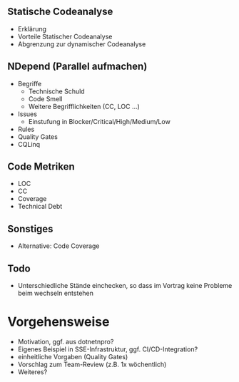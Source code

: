 ## Statische Codeanalyse
- Erklärung
- Vorteile Statischer Codeanalyse
- Abgrenzung zur dynamischer Codeanalyse

## NDepend (Parallel aufmachen)
- Begriffe
    - Technische Schuld
    - Code Smell
    - Weitere Begrifflichkeiten (CC, LOC ...)
- Issues
    - Einstufung in Blocker/Critical/High/Medium/Low
- Rules
- Quality Gates
- CQLinq

## Code Metriken
-  LOC
-  CC
-  Coverage
-  Technical Debt



## Sonstiges
- Alternative: Code Coverage

## Todo
- Unterschiedliche Stände einchecken, so dass im Vortrag keine Probleme beim wechseln entstehen


# Vorgehensweise
- Motivation, ggf. aus dotnetnpro?
- Eigenes Beispiel in SSE-Infrastruktur, ggf. CI/CD-Integration?
- einheitliche Vorgaben (Quality Gates)
- Vorschlag zum Team-Review (z.B. 1x wöchentlich)
- Weiteres?